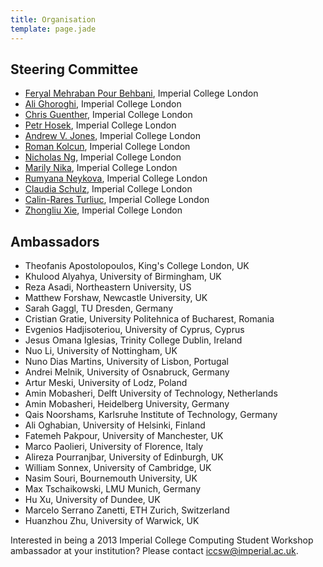 ```yaml
---
title: Organisation
template: page.jade
---
```


## Steering Committee

* [Feryal Mehraban Pour Behbani](http://www.doc.ic.ac.uk/~fm1210/),
  Imperial College London
* [Ali Ghoroghi](http://www.doc.ic.ac.uk/~aghorogh/), Imperial College
  London
* [Chris Guenther](https://www.doc.ic.ac.uk/~mcg05/), Imperial College
  London
* [Petr Hosek](http://www.doc.ic.ac.uk/~ph1310/), Imperial College
  London
* [Andrew V. Jones](http://www.doc.ic.ac.uk/~andrewj/), Imperial College
  London
* [Roman Kolcun](http://www.doc.ic.ac.uk/~rk1208/), Imperial College
  London
* [Nicholas Ng](http://www.doc.ic.ac.uk/~cn06/page/), Imperial College
  London
* [Marily Nika](http://www.marily.me/), Imperial College London
* [Rumyana Neykova](http://www.doc.ic.ac.uk/~rn710/), Imperial
  College London
* [Claudia Schulz](http://www.doc.ic.ac.uk/~cis11/), Imperial
  College London
* [Calin-Rares Turliuc](http://www.doc.ic.ac.uk/~ct1810/), Imperial
  College London
* [Zhongliu Xie](http://www.doc.ic.ac.uk/~zx10/), Imperial
  College London

## Ambassadors

* Theofanis Apostolopoulos, King's College London, UK
* Khulood Alyahya, University of Birmingham, UK
* Reza Asadi, Northeastern University, US
* Matthew Forshaw, Newcastle University, UK
* Sarah Gaggl, TU Dresden, Germany
* Cristian Gratie, University Politehnica of Bucharest, Romania
* Evgenios Hadjisoteriou, University of Cyprus, Cyprus
* Jesus Omana Iglesias, Trinity College Dublin, Ireland
* Nuo Li, University of Nottingham, UK
* Nuno Dias Martins, University of Lisbon, Portugal
* Andrei Melnik, University of Osnabruck, Germany
* Artur Meski, University of Lodz, Poland
* Amin Mobasheri, Delft University of Technology, Netherlands
* Amin Mobasheri, Heidelberg University, Germany
* Qais Noorshams, Karlsruhe Institute of Technology, Germany
* Ali Oghabian, University of Helsinki, Finland
* Fatemeh Pakpour, University of Manchester, UK
* Marco Paolieri, University of Florence, Italy
* Alireza Pourranjbar, University of Edinburgh, UK
* William Sonnex, University of Cambridge, UK
* Nasim Souri, Bournemouth University, UK
* Max Tschaikowski, LMU Munich, Germany
* Hu Xu, University of Dundee, UK
* Marcelo Serrano Zanetti, ETH Zurich, Switzerland
* Huanzhou Zhu, University of Warwick, UK

Interested in being a 2013 Imperial College Computing Student Workshop
ambassador at your institution? Please contact
[iccsw@imperial.ac.uk](mailto:iccsw@imperial.ac.uk).
